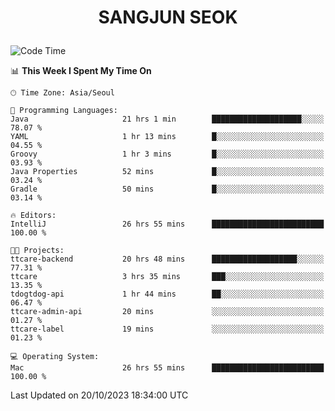 <h1>
 <p align="center">
   SANGJUN SEOK
 </p>
</h1>

<!--START_SECTION:waka-->
![Code Time](http://img.shields.io/badge/Code%20Time-2%2C910%20hrs%2033%20mins-blue)

📊 **This Week I Spent My Time On** 

```text
🕑︎ Time Zone: Asia/Seoul

💬 Programming Languages: 
Java                     21 hrs 1 min        ████████████████████░░░░░   78.07 % 
YAML                     1 hr 13 mins        █░░░░░░░░░░░░░░░░░░░░░░░░   04.55 % 
Groovy                   1 hr 3 mins         █░░░░░░░░░░░░░░░░░░░░░░░░   03.93 % 
Java Properties          52 mins             █░░░░░░░░░░░░░░░░░░░░░░░░   03.24 % 
Gradle                   50 mins             █░░░░░░░░░░░░░░░░░░░░░░░░   03.14 % 

🔥 Editors: 
IntelliJ                 26 hrs 55 mins      █████████████████████████   100.00 % 

🐱‍💻 Projects: 
ttcare-backend           20 hrs 48 mins      ███████████████████░░░░░░   77.31 % 
ttcare                   3 hrs 35 mins       ███░░░░░░░░░░░░░░░░░░░░░░   13.35 % 
tdogtdog-api             1 hr 44 mins        ██░░░░░░░░░░░░░░░░░░░░░░░   06.47 % 
ttcare-admin-api         20 mins             ░░░░░░░░░░░░░░░░░░░░░░░░░   01.27 % 
ttcare-label             19 mins             ░░░░░░░░░░░░░░░░░░░░░░░░░   01.23 % 

💻 Operating System: 
Mac                      26 hrs 55 mins      █████████████████████████   100.00 % 
```


 Last Updated on 20/10/2023 18:34:00 UTC
<!--END_SECTION:waka-->
